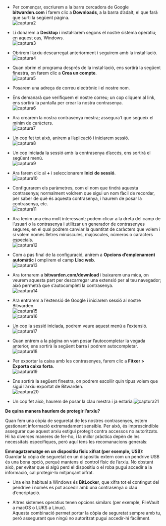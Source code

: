 

#### 

- Per començar, escriurem a la barra cercadora de Google **bitwarden.com** i farem clic a **Downloads**, a la barra d’adalt, el que farà que surti la següent pàgina.  
  ![captura2](img/image2.png)  
- Li donarem a **Desktop** i instal·larem segons el nostre sistema operatiu; en aquest cas, Windows.  
  ![captura3](img/image3.png)  
- Obrirem l’arxiu descarregat anteriorment i seguirem amb la instal·lació.  
  ![captura4](img/image4.png)

- Quan obrim el programa després de la instal·lació, ens sortirà la següent finestra, on farem clic a **Crea un compte**.  
  ![captura5](img/image5.png)  
- Posarem una adreça de correu electrònic i el nostre nom.

- Ens demanarà que verifiquem el nostre correu; un cop cliquem al link, ens sortirà la pantalla per crear la nostra contrasenya.  
  ![captura6](img/image6.png)  
- Ara crearem la nostra contrasenya mestra; assegura’t que segueix el mínim de caràcters.  
  ![captura7](img/image7.png)  
- Un cop fet tot això, anirem a l’aplicació i iniciarem sessió.  
  ![captura8](img/image8.png)  
- Un cop iniciada la sessió amb la contrasenya d’accés, ens sortirà el següent menú.  
  ![captura9](img/image9.png)

- Ara farem clic al **\+** i seleccionarem **Inici de sessió**.  
  ![captura10](img/image10.png)  
- Configurarem els paràmetres, com el nom que tindrà aquesta contrasenya; normalment voldrem que sigui un nom fàcil de recordar, per saber de què és aquesta contrasenya, i haurem de posar la contrasenya, etc.  
  ![captura11](img/image11.png)  
    
    
    
    
    
- Ara tenim una eina molt interessant: podem clicar a la dreta del camp de l’usuari o la contrasenya i utilitzar un generador de contrasenyes segures, en el qual podrem canviar la quantitat de caràcters que volem i si volem només lletres minúscules, majúscules, números o caràcters especials.  
  ![captura12](img/image12.png)  
- Com a pas final de la configuració, anirem a **Opcions d’emplenament automàtic** i omplirem el camp **Lloc web**.  
  ![captura13](img/image13.png)  
- Ara tornarem a **bitwarden.com/download** i baixarem una mica, on veurem aquesta part per descarregar una extensió per al teu navegador; això permetrà que s’autocompleti la contrasenya.  
  ![captura14](img/image14.png)

- Ara entrarem a l’extensió de Google i iniciarem sessió al nostre Bitwarden.  
  ![captura15](img/image15.png)  
  ![captura16](img/image16.png)  
- Un cop la sessió iniciada, podrem veure aquest menú a l’extensió.  
  ![captura17](img/image17.png)  
- Quan entrem a la pàgina on vam posar l’autocompletar la vegada anterior, ens sortirà la següent barra i podrem autocompletar.  
  ![captura18](img/image18.png)  
- Per exportar la caixa amb les contrasenyes, farem clic a **Fitxer \> Exporta caixa forta**.  
  ![captura19](img/image19.png)  
- Ens sortirà la següent finestra, on podrem escollir quin tipus volem que sigui l’arxiu exportat de Bitwarden.  
  ![captura20](img/image20.png)

- Un cop fet això, haurem de posar la clau mestra i ja estaria.![captura21](img/image21.png)


**De quina manera hauríem de protegir l’arxiu?**

Quan fem una còpia de seguretat de les nostres contrasenyes, estem gestionant informació extremadament sensible. Per això, és imprescindible assegurar que aquest arxiu estigui protegit contra accessos no autoritzats. Hi ha diverses maneres de fer-ho, i la millor pràctica depèn de les necessitats específiques, però aquí tens les recomanacions generals:

**Emmagatzematge en un dispositiu físic xifrat (per exemple, USB):**  
 Guardar la còpia de seguretat en un dispositiu extern com un pendrive USB és una bona opció, perquè mantens el control físic de l’arxiu. No obstant això, per evitar que si algú perd el dispositiu o el roba pugui accedir a la informació, cal protegir-lo mitjançant xifrat.

* Una eina habitual a Windows és **BitLocker**, que xifra tot el contingut del pendrive i només es pot accedir amb una contrasenya o clau d’encriptació.

* Altres sistemes operatius tenen opcions similars (per exemple, FileVault a macOS o LUKS a Linux).  
   Aquesta combinació permet portar la còpia de seguretat sempre amb tu, però assegurant que ningú no autoritzat pugui accedir-hi fàcilment.
